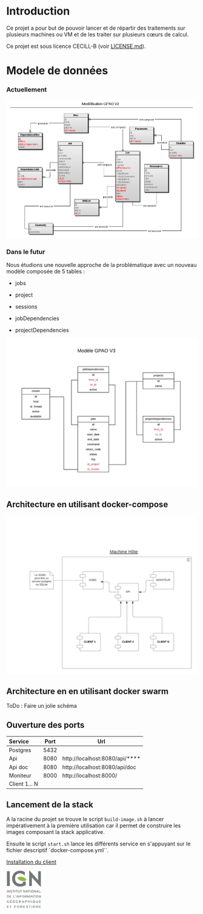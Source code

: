 # Introduction

Ce projet a pour but de pouvoir lancer et de répartir des traitements sur plusieurs machines ou VM et de les traiter sur plusieurs cœurs de calcul.

Ce projet est sous licence CECILL-B (voir [LICENSE.md](LICENSE.md)).

# Modele de données

### Actuellement

![](doc/GPAO_v2.png)

### Dans le futur

Nous étudions une nouvelle approche de la problématique avec un nouveau modèle composée de 5 tables : 

- jobs

- project

- sessions

- jobDependencies

- projectDependencies

![](doc/GPAO_v3.png)

## Architecture en utilisant docker-compose

![](doc/docker-compose.png)

## Architecture en en utilisant docker swarm

ToDo : Faire un jolie schéma

## Ouverture des ports

| Service       | Port | Url                            |
|:------------- | ---- | ------------------------------ |
| Postgres      | 5432 |                                |
| Api           | 8080 | http://localhost:8080/api/**** |
| Api doc       | 8080 | http://localhost:8080/api/doc  |
| Moniteur      | 8000 | http://localhost:8000/         |
| Client 1... N |      |                                |

## Lancement de la stack

A la racine du projet se trouve le script `build-image.sh` à lancer impérativement à la première utilisation car il permet de construire les images composant la stack applicative.

Ensuite le script `start.sh` lance les différents service en s'appuyant sur le fichier descriptif `docker-compose.yml``.

[Installation du client](./client/INSTALL.md)


[![IGN](images/logo_ign.png)](https://www.ign.fr)
